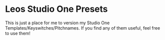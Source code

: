 # Leos Studio One Presets
This is just a place for me to version my Studio One Templates/Keyswitches/Pitchnames.
If you find any of them useful, feel free to use them!
